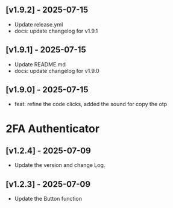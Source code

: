 ## [v1.9.2] - 2025-07-15
- Update release.yml
- docs: update changelog for v1.9.1

## [v1.9.1] - 2025-07-15
- Update README.md
- docs: update changelog for v1.9.0

## [v1.9.0] - 2025-07-15
- feat: refine the code clicks, added the sound for copy the otp

2FA Authenticator
=================

## [v1.2.4] - 2025-07-09
 - Update the version and change Log.

## [v1.2.3] - 2025-07-09
 - Update the Button function